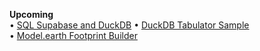 **Upcoming**  
&bullet; [SQL Supabase and DuckDB](prep/)
&bullet; [DuckDB Tabulator Sample](impacts/)  
&bullet; [Model.earth Footprint Builder](/io/template/)